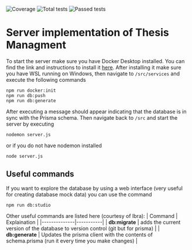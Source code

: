 ![Coverage](https://img.shields.io/badge/Coverage-40.21%25-red)
![Total tests](https://img.shields.io/badge/Total%20tests-104-green)
![Passed tests](https://img.shields.io/badge/Passed%20tests-2-red)

# Server implementation of Thesis Managment

To start the server make sure you have Docker Desktop installed. You can find the link and instructions to install it [here](https://www.docker.com/products/docker-desktop/). After installing it make sure you have WSL running on Windows, then navigate to <code>/src/services</code> and execute the following commands

```
npm run docker:init
npm run db:push
npm run db:generate
```

After executing a message should appear indicating that the database is in sync with the Prisma schema. Then navigate back to <code>/src</code> and start the server by executing

```
nodemon server.js
```

or if you do not have nodemon installed

```
node server.js
```

## Useful commands

If you want to explore the database by using a web interface (very useful for creating database mock data) you can use the command

```
npm run db:studio
```

Other useful commands are listed here (courtesy of Ibra):
| Command | Explaination |
|--------------|-----------|
| **db:migrate** | adds the current version of the database to version control (git but for prisma) |
| **db:generate** | Updates the prisma client with the contents of schema.prisma (run it every time you make changes) |
